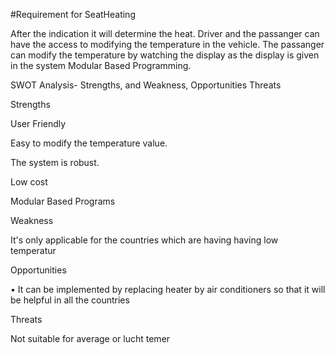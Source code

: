#Requirement for SeatHeating

After the indication it will determine the heat.
Driver and the passanger can have the access to modifying the temperature in the vehicle.
The passanger can modify the temperature by watching the display as the display is given in the system
Modular Based Programming.

SWOT Analysis- Strengths, and Weakness, Opportunities Threats

Strengths

User Friendly

Easy to modify the temperature value.

The system is robust.

Low cost

Modular Based Programs

Weakness

It's only applicable for the countries which are having having low temperatur

Opportunities

• It can be implemented by replacing heater by air conditioners so that it will be helpful in all the countries

Threats

Not suitable for average or lucht temer
